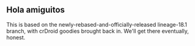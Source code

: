 ## Hola amiguitos

This is based on the newly-rebased-and-officially-released lineage-18.1 branch, with crDroid goodies brought back in.
We'll get there eventually, honest.
